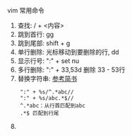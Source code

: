 vim 常用命令  
1. 查找: / + \<内容\>
2. 跳到首行: gg
3. 跳到尾部: shift + g
4. 单行删除: 光标移动到要删除的行, dd
5. 显示行号: ":" + set nu
6. 多行删除: ":" + 33,53d 删除 33 - 53行
7. 替换字符串: [参考简书](https://www.jianshu.com/p/0175bed4092d)  
```
    ":" + %s/^.*abc//  
    ":" + %s/abc.*$//  
    ^.*abc：从行首匹配到abc  
    .*$ 匹配到行尾  
```
8.
